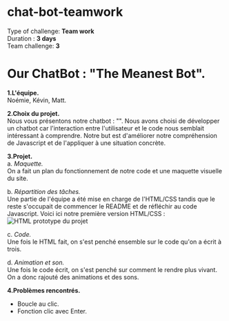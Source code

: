 # chat-bot-teamwork
Type of challenge: **Team work**  
Duration : **3 days**  
Team challenge: **3**

# **Our ChatBot : "The Meanest Bot".** 
**1.L'équipe.**
 </br>Noémie, Kévin, Matt.

**2.Choix du projet.**
</br>Nous vous présentons notre chatbot : "". 
Nous avons choisi de développer un chatbot car l'interaction entre l'utilisateur et le code nous semblait intéressant à comprendre. 
Notre but est d'améliorer notre compréhension de Javascript et de l'appliquer à une situation concrète.

**3.Projet.**
</br>a. *Maquette.*
</br>On a fait un plan du fonctionnement de notre code et une maquette visuelle du site.

b. *Répartition des tâches.*
</br>Une partie de l'équipe a été mise en charge de l'HTML/CSS tandis que le reste s'occupait de commencer le README et de réfléchir au code Javascript.
Voici ici notre première version HTML/CSS :
![HTML prototype du projet](assets/images/prototype-HTML.png)

c. *Code.*
</br>Une fois le HTML fait, on s'est penché ensemble sur le code qu'on a écrit à trois. 

d. *Animation et son.*
</br>Une fois le code écrit, on s'est penché sur comment le rendre plus vivant. On a donc rajouté des animations et des sons.

**4.Problèmes rencontrés.**
- Boucle au clic.
- Fonction clic avec Enter.
